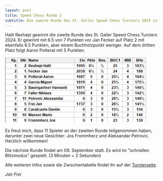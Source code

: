 ```yaml
---
layout: post
title: Speed Chess Runde 2
subtitle: Die zweite Runde des St. Galler Speed Chess Turniers 2024 ist gespielt.
---
```


Halit Rexhepi gewinnt die zweite Runde des St. Galler Speed Chess Turniers 2024. Er gewinnt mit 6.5 von 7 Punkten vor
Jan Fecker auf Platz 2 mit ebenfalls 6.5 Punkten, aber einem Buchholzpunkt weniger. Auf dem dritten Platz folgt Aaron Potterat mit 5
Punkten.

![Runde 2](/assets/img/turniere/speedchess/2024/runde-2-blitz.png)

Es freut mich, dass 11 Spieler an der zweiten Runde teilgenommen haben, darunter zwei neue Gesichter: Jos Frommherz und
Aleksandar Petrovic. Herzlich willkommen!

Die nächste Runde findet am 09. September statt. Es wird im "schnellen Blitzmodus" gespielt. (3 Minuten + 2 Sekunden)

Alle weiteren Infos sowie die Zwischentabelle findet ihr auf der [Turnierseite](/turniere/speedchess/2024).

_Jan Frei_
